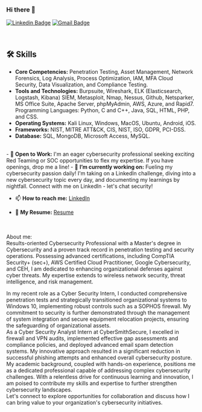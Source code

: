 ### Hi there 👋

[![Linkedin Badge](https://img.shields.io/badge/-chrisdabre-blue?style=flat-square&logo=Linkedin&logoColor=white&link=https://www.linkedin.com/in/chris-dabre/)](https://www.linkedin.com/in/chris-dabre/)
[![Gmail Badge](https://img.shields.io/badge/-chris.dabre@gmail.com-c14438?style=flat-square&logo=Gmail&logoColor=white&link=mailto:chris.dabre@gmail.com)](mailto:chris-dabre@gmail.com) 

<br>



## 🛠️ Skills
- **Core Competencies:** Penetration Testing, Asset Management, Network Forensics, Log Analysis, Process Optimization, IAM, MFA Cloud Security, Data Visualization, and Compliance Testing.
- **Tools and Technologies:** Burpsuite, Wireshark, ELK (Elasticsearch, Logstash, Kibana) SIEM, Metasploit, Nmap, Nessus, Github, Netsparker, MS Office Suite, Apache Server, phpMyAdmin, AWS, Azure, and Rapid7. Programming Languages: Python, C and C++, Java, SQL, HTML, PHP, and CSS.
- **Operating Systems:** Kali Linux, Windows, MacOS, Ubuntu, Android, iOS.
- **Frameworks:** NIST, MITRE ATT&CK, CIS, NIST, ISO, GDPR, PCI-DSS.
- **Database:** SQL, MongoDB, Microsoft Access, MySQL.

<br>
- 🤖 <b>Open to Work:</b> I'm an eager cybersecurity professional seeking exciting Red Teaming or SOC opportunities to flex my expertise. If you have openings, drop me a line!
- 🔭 <b>I’m currently working on:</b> Fueling my cybersecurity passion daily! I'm taking on a LinkedIn challenge, diving into a new cybersecurity topic every day, and documenting my learnings by nightfall. Connect with me on LinkedIn - let's chat security!

- 📫 <b>How to reach me:</b> [LinkedIn](https://linkedin.com/in/chris-dabre)

- 📌 <b>My Resume:</b> [Resume](https://github.com/chrisdabre/chrisdabre/blob/9fb3e1fad7702d88bcd31e7ef1ad303a0571f716/Chris%20Dabre%20-%20Resume.pdf)

<br>
<br>
About me: </br>
Results-oriented Cybersecurity Professional with a Master's degree in Cybersecurity and a proven track record in penetration testing and security operations. Possessing advanced certifications, including CompTIA Security+ (sec+), AWS Certified Cloud Practitioner, Google Cybersecurity, and CEH, I am dedicated to enhancing organizational defenses against cyber threats. My expertise extends to wireless network security, threat intelligence, and risk management.<p>
In my recent role as a Cyber Security Intern, I conducted comprehensive penetration tests and strategically transitioned organizational systems to Windows 10, implementing robust controls such as a SOPHOS firewall. My commitment to security is further demonstrated through the management of system integration and secure equipment relocation projects, ensuring the safeguarding of organizational assets.<br>
As a Cyber Security Analyst Intern at CyberSmithSecure, I excelled in firewall and VPN audits, implemented effective gap assessments and compliance policies, and deployed advanced email spam detection systems. My innovative approach resulted in a significant reduction in successful phishing attempts and enhanced overall cybersecurity posture.<br>
My academic background, coupled with hands-on experience, positions me as a dedicated professional capable of addressing complex cybersecurity challenges. With a relentless drive for continuous learning and innovation, I am poised to contribute my skills and expertise to further strengthen cybersecurity landscapes.<br>
Let's connect to explore opportunities for collaboration and discuss how I can bring value to your organization's cybersecurity initiatives.
